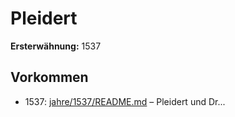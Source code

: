 # Pleidert

**Ersterwähnung:** 1537

## Vorkommen
- 1537: [jahre/1537/README.md](../jahre/1537/README.md) – Pleidert
und Dr...
